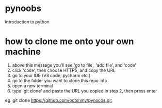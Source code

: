 # pynoobs
introduction to python

# how to clone me onto your own machine
1. above this message you'll see 'go to file', 'add file', and 'code'
2. click 'code', then choose HTTPS, and copy the URL
3. go to your IDE (VS code, pycharm etc.)
4. go to the folder you want to clone this repo into
5. open a new terminal
6. type 'git clone' and paste the URL you copied in step 2, then press enter

eg. git clone https://github.com/octohmy/pynoobs.git 
